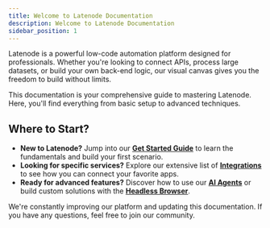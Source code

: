 ```yaml
---
title: Welcome to Latenode Documentation
description: Welcome to Latenode Documentation
sidebar_position: 1
---
```


Latenode is a powerful low-code automation platform designed for professionals. Whether you're looking to connect APIs, process large datasets, or build your own back-end logic, our visual canvas gives you the freedom to build without limits.

This documentation is your comprehensive guide to mastering Latenode. Here, you'll find everything from basic setup to advanced techniques.

## Where to Start?

*   **New to Latenode?** Jump into our **[Get Started Guide](./Get%20Started/Introduction)** to learn the fundamentals and build your first scenario.
*   **Looking for specific services?** Explore our extensive list of **[Integrations](./integrations/home)** to see how you can connect your favorite apps.
*   **Ready for advanced features?** Discover how to use our **[AI Agents](./AI%20Agents/Ai%20Agent%20Node)** or build custom solutions with the **[Headless Browser](./Visual%20builder/Interface)**.

We're constantly improving our platform and updating this documentation. If you have any questions, feel free to join our community.
